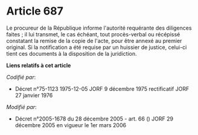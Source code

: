 # Article 687

Le procureur de la République informe l'autorité requérante des diligences faites ; il lui transmet, le cas échéant, tout
procès-verbal ou récépissé constatant la remise de la copie de l'acte, pour être annexé au premier original. Si la
notification a été requise par un huissier de justice, celui-ci tient ces documents à la disposition de la juridiction.

**Liens relatifs à cet article**

_Codifié par_:

  - Décret n°75-1123 1975-12-05 JORF 9 décembre 1975 rectificatif JORF 27 janvier 1976

_Modifié par_:

  - Décret n°2005-1678 du 28 décembre 2005 - art. 66 () JORF 29 décembre 2005 en vigueur le 1er mars 2006
